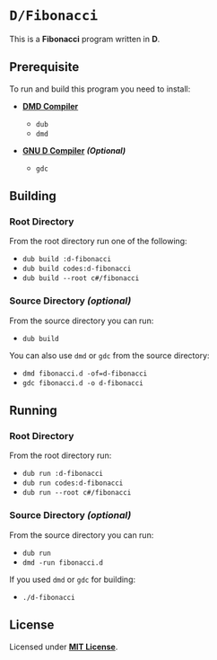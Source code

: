 # `D/Fibonacci`

This is a **Fibonacci** program written in **D**.

## Prerequisite

To run and build this program you need to install:

* [**DMD Compiler**](https://dlang.org/download.html)
  * `dub`
  * `dmd`

* [**GNU D Compiler**](https://gcc.gnu.org/) _**(Optional)**_
  * `gdc`

## Building

### Root Directory

From the root directory run one of the following:

* `dub build :d-fibonacci`
* `dub build codes:d-fibonacci`
* `dub build --root c#/fibonacci`

### Source Directory _(optional)_

From the source directory you can run:

* `dub build`

You can also use `dmd` or `gdc` from the source directory:

* `dmd fibonacci.d -of=d-fibonacci`
* `gdc fibonacci.d -o d-fibonacci`

## Running

### Root Directory

From the root directory run:

* `dub run :d-fibonacci`
* `dub run codes:d-fibonacci`
* `dub run --root c#/fibonacci`

### Source Directory _(optional)_

From the source directory you can run:

* `dub run`
* `dmd -run fibonacci.d`

If you used `dmd` or `gdc` for building:

* `./d-fibonacci`

## License

Licensed under [**MIT License**](https://github.com/altersabeh/codes/blob/main/LICENSE).
